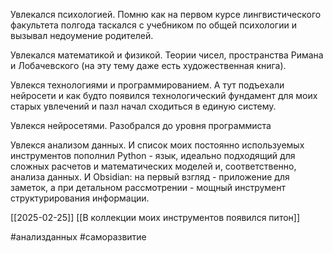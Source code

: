 Увлекался психологией. Помню как на первом курсе лингвистического факультета полгода таскался с учебником по общей психологии и вызывал недоумение родителей.

Увлекался математикой и физикой. Теории чисел, пространства Римана и Лобачевского (на эту тему даже есть художественная книга).

Увлекся технологиями и программированием.
А тут подъехали нейросети и как будто появился технологический фундамент для моих старых увлечений и пазл начал сходиться в единую систему.

Увлекся нейросетями.
Разобрался до уровня программиста

Увлекся анализом данных.
И список моих постоянно используемых инструментов пополнил Python - язык, идеально подходящий для сложных расчетов и математических моделей и, соответственно, анализа данных. И Obsidian: на первый взгляд - приложение для заметок, а при детальном рассмотрении - мощный инструмент структурирования информации.

[[2025-02-25]] [[В коллекции моих инструментов появился питон]]

#анализданных #саморазвитие